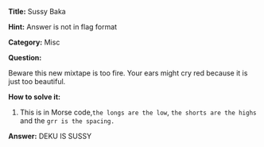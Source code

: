 **Title:** Sussy Baka

**Hint:** Answer is not in flag format

**Category:** Misc

**Question:**

Beware this new mixtape is too fire. Your ears might cry red because it is just too beautiful.

**How to solve it:**
1. This is in Morse code,`the longs are the low`, `the shorts are the highs` and the `grr is the spacing.`

**Answer:**
DEKU IS SUSSY
